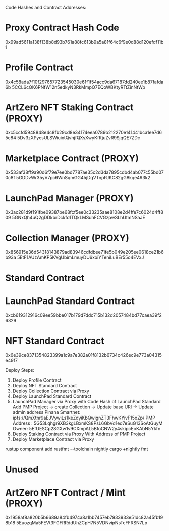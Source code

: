 Code Hashes and Contract Addresses:

# Proxy Contract Hash Code
0x99ad5611a138f138b8d93b761a88fc613b9a5a81f64c6f9e0d88d120efdf11b1

# Profile Contract
0x4c58ada7f10f297657723545030e61f1f54acc9da67187dd240ee1b87fafda6b
5CCL6cQK6PNfW12n5edkyN3RkMmpQ7EQoWBKtyRTtZinNtWp

# ArtZero NFT Staking Contract (PROXY)
0xc5ccfd5948848e4c8fb29cd8e34174eea0789b212270e141441bca1ee7d65c84
5Dv3zXPyesULSWiuixtQvhjfQXsXwyKfKjuZvR9SjqQE7ZDc

# Marketplace Contract (PROXY)
0x533af38ff9a90d6f79e7ee0bd7787ae35c2d3da7895cdbd4ab077c55bd070c8f
5GDDvWr35yV7pc6WnSqmGG45jDqVTnpPJKC82gG8kqe493k2

# LaunchPad Manager (PROXY)
0x3ac281d9f191fbe09387be68fcf5ee0c33235aae8108e2d4ffe7c6024d4ff809
5GNxQh4uQ2gDDkbrDckfo1TQkLMSuhFCVGzpwSLhUtmNSaJE

# Collection Manager (PROXY)
0x856915e36d54318143879ad83946cdfdbee71fe5b049e205ee0618ce21b6b93a
5EtF1AUzAmKP5KVgUbimLmuyDU6xoiYTeniLuBEr55o4EVxJ

# Standard Contract
# LaunchPad Standard Contract
0xcb619312916c09ee59bbe017b179d7ddc715b132d2057484bd77caea39f26329

# NFT Standard Contract
0x6e39ce8371354823399a1c9a7e382a01f8132b6734c426ec9e773a04315e49f7

Deploy Steps:
1. Deploy Profile Contract
2. Deploy NFT Standard Contract
3. Deploy Collection Contract via Proxy
4. Deploy LaunchPad Standard Contract
5. LaunchPad Manager via Proxy with Code Hash of LaunchPad Standard
Add PMP Project -> create Collection -> Update base URI -> Update admin address
Pinana Smartnet: ipfs://QmXtnr9aEJVywiLs1keZdyiKbQwignZT3FhwKYivF15oZp/
PMP Address : 5G53Lqhgr9XB3kgLBxmKS8PsL6GbVd1ed7eSuG13SoAtGuyM
Owner: 5EfUESCp28GXw1v9CXmpAL5BfoCNW2y4skipcEoKAbN5Ykfn
6. Deploy Staking Contract via Proxy
With Address of PMP Project
7. Deploy Marketplace Contract via Proxy

rustup component add rustfmt --toolchain nightly
cargo +nightly fmt

# Unused 
# ArtZero NFT Contract / Mint (PROXY)
0x1958af8a820b5b6689a84fb4974a8a1bb7457eb7933933e51dc82a45fb198b18
5EuozqMa5FEVt3FGFRRddUhZCpH7N5VDNvipNsTcFFRSN7Lp
